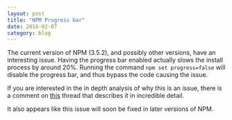 ```yaml
---
layout: post
title: "NPM Progress bar"
date: 2016-02-07
category: blog
---
```


The current version of NPM (3.5.2), and possibly other versions, have an interesting issue.
Having the progress bar enabled actually slows the install process by around 20%.
Running the command `npm set progress=false` will disable the progress bar, and thus bypass the code causing the issue.

If you are interested in the in depth analysis of why this is an issue, there is a comment on [this](https://github.com/npm/npm/issues/11283) thread that describes it in incredible detail.

It also appears like this issue will soon be fixed in later versions of NPM.
